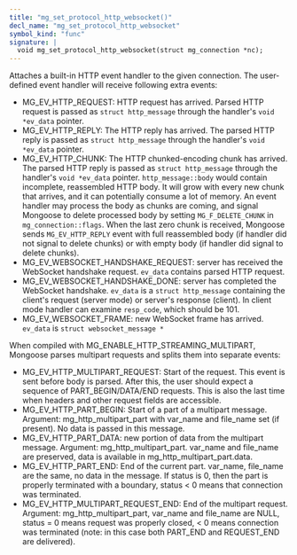 ```yaml
---
title: "mg_set_protocol_http_websocket()"
decl_name: "mg_set_protocol_http_websocket"
symbol_kind: "func"
signature: |
  void mg_set_protocol_http_websocket(struct mg_connection *nc);
---
```


Attaches a built-in HTTP event handler to the given connection.
The user-defined event handler will receive following extra events:

- MG_EV_HTTP_REQUEST: HTTP request has arrived. Parsed HTTP request
 is passed as
  `struct http_message` through the handler's `void *ev_data` pointer.
- MG_EV_HTTP_REPLY: The HTTP reply has arrived. The parsed HTTP reply is
  passed as `struct http_message` through the handler's `void *ev_data`
  pointer.
- MG_EV_HTTP_CHUNK: The HTTP chunked-encoding chunk has arrived.
  The parsed HTTP reply is passed as `struct http_message` through the
  handler's `void *ev_data` pointer. `http_message::body` would contain
  incomplete, reassembled HTTP body.
  It will grow with every new chunk that arrives, and it can
  potentially consume a lot of memory. An event handler may process
  the body as chunks are coming, and signal Mongoose to delete processed
  body by setting `MG_F_DELETE_CHUNK` in `mg_connection::flags`. When
  the last zero chunk is received,
  Mongoose sends `MG_EV_HTTP_REPLY` event with
  full reassembled body (if handler did not signal to delete chunks) or
  with empty body (if handler did signal to delete chunks).
- MG_EV_WEBSOCKET_HANDSHAKE_REQUEST: server has received the WebSocket
  handshake request. `ev_data` contains parsed HTTP request.
- MG_EV_WEBSOCKET_HANDSHAKE_DONE: server has completed the WebSocket
  handshake. `ev_data` is a `struct http_message` containing the
  client's request (server mode) or server's response (client).
  In client mode handler can examine `resp_code`, which should be 101.
- MG_EV_WEBSOCKET_FRAME: new WebSocket frame has arrived. `ev_data` is
  `struct websocket_message *`

When compiled with MG_ENABLE_HTTP_STREAMING_MULTIPART, Mongoose parses
multipart requests and splits them into separate events:
- MG_EV_HTTP_MULTIPART_REQUEST: Start of the request.
  This event is sent before body is parsed. After this, the user
  should expect a sequence of PART_BEGIN/DATA/END requests.
  This is also the last time when headers and other request fields are
  accessible.
- MG_EV_HTTP_PART_BEGIN: Start of a part of a multipart message.
  Argument: mg_http_multipart_part with var_name and file_name set
  (if present). No data is passed in this message.
- MG_EV_HTTP_PART_DATA: new portion of data from the multipart message.
  Argument: mg_http_multipart_part. var_name and file_name are preserved,
  data is available in mg_http_multipart_part.data.
- MG_EV_HTTP_PART_END: End of the current part. var_name, file_name are
  the same, no data in the message. If status is 0, then the part is
  properly terminated with a boundary, status < 0 means that connection
  was terminated.
- MG_EV_HTTP_MULTIPART_REQUEST_END: End of the multipart request.
  Argument: mg_http_multipart_part, var_name and file_name are NULL,
  status = 0 means request was properly closed, < 0 means connection
  was terminated (note: in this case both PART_END and REQUEST_END are
  delivered). 

